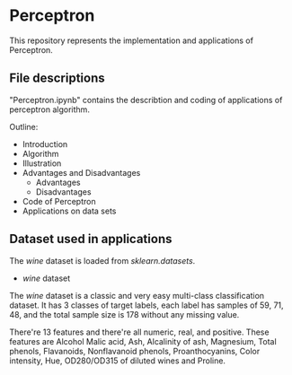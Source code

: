 # Perceptron

This repository represents the implementation and applications of Perceptron. 

## File descriptions
"Perceptron.ipynb" contains the describtion and coding of applications of perceptron algorithm.

Outline:
- Introduction
- Algorithm
- Illustration
- Advantages and Disadvantages
    - Advantages
    - Disadvantages
- Code of Perceptron
- Applications on data sets

## Dataset used in applications
The *wine* dataset is loaded from *sklearn.datasets*.
* *wine* dataset 

The *wine* dataset is a classic and very easy multi-class classification dataset. It has 3 classes of target labels, each label has samples of 59, 71, 48, and the total sample size is 178 without any missing value. 

There're 13 features and there're all numeric, real, and positive. These features are Alcohol Malic acid, Ash, Alcalinity of ash, Magnesium, Total phenols, Flavanoids, Nonflavanoid phenols, Proanthocyanins, Color intensity, Hue, OD280/OD315 of diluted wines and Proline.

